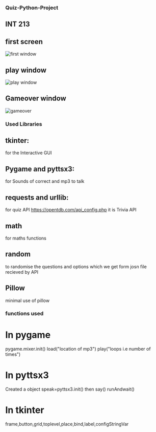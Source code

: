 ### Quiz-Python-Project
## INT 213

## first screen 

![first window](https://user-images.githubusercontent.com/54197914/94657174-ae1d7380-031e-11eb-9fe7-55fd0b1bafc4.png)



## play window

![play window](https://user-images.githubusercontent.com/54197914/94657620-529fb580-031f-11eb-98dd-d11ca0c930db.png)

## Gameover window

![gameover](https://user-images.githubusercontent.com/54197914/94657799-9eeaf580-031f-11eb-8d18-af1966d8e596.png)


### Used Libraries 

## tkinter:
for the Interactive GUI
## Pygame and pyttsx3: 
for Sounds of correct and mp3 to talk
## requests and urllib:
for quiz API 
https://opentdb.com/api_config.php
it is Trivia API 
## math
for maths functions
## random
to randomise the questions and options which we get form josn file recieved by API
## Pillow
minimal use of pillow


### functions used
# In pygame
pygame.mixer.init()
load("location of mp3")
play("loops i.e number of times")

# In pyttsx3
Created a object speak=pyttsx3.init()
then say()
runAndwait()
# In tkinter
frame,button,grid,toplevel,place,bind,label,configStringVar

